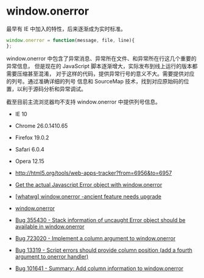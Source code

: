 
# window.onerror

最早有 IE 中加入的特性，后来逐渐成为实时标准。

```javascript
window.onerror = function(message, file, line){
};
```

window.onerror 中包含了异常消息、异常所在文件、和异常所在行这几个重要的异常信息，
但是现在的 JavaScript 脚本逐渐增大，实际发布到线上运行的版本都需要压缩甚至混淆，
对于这样的代码，提供异常行号的意义不大。需要提供对应的列号。通过准确详细的列号
信息和 SourceMap 技术，找到对应原始码的位置，以利于源码分析和异常调试。

截至目前主流浏览器均不支持 window.onerror 中提供列号信息。

* IE 10
* Chrome 26.0.1410.65
* Firefox 19.0.2
* Safari 6.0.4
* Opera 12.15

* http://html5.org/tools/web-apps-tracker?from=6956&to=6957
* [Get the actual Javascript Error object with window.onerror](http://stackoverflow.com/questions/7099127/get-the-actual-javascript-error-object-with-window-onerror)
* [[whatwg] window.onerror -ancient feature needs upgrade](http://lists.whatwg.org/pipermail/whatwg-whatwg.org/2008-August/015824.html)
* [window.onerror](https://developer.mozilla.org/en-US/docs/DOM/window.onerror)
* [Bug 355430 - Stack information of uncaught Error object should be available in window.onerror](https://bugzilla.mozilla.org/show_bug.cgi?id=355430)
* [Bug 723020 - Implement a column argument to window.onerror](https://bugzilla.mozilla.org/show_bug.cgi?id=723020)
* [Bug 13319 - Script errors should provide column position (add a fourth argument to onerror handler)](https://www.w3.org/Bugs/Public/show_bug.cgi?id=13319)
* [Bug 101641 - Summary:	Add column information to window.onerror](https://bugs.webkit.org/show_bug.cgi?id=101641)
